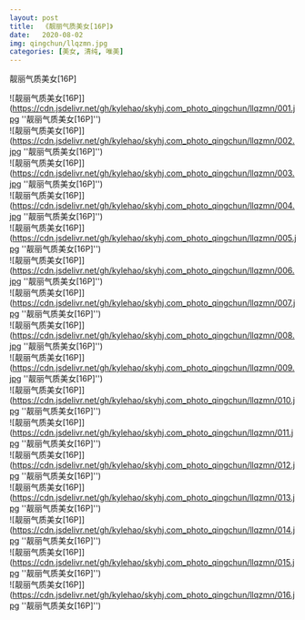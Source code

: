 ```yaml
---
layout: post
title:  《靓丽气质美女[16P]》
date:   2020-08-02
img: qingchun/llqzmn.jpg
categories: [美女, 清纯, 唯美]
---
```


靓丽气质美女[16P]

![靓丽气质美女[16P]](https://cdn.jsdelivr.net/gh/kylehao/skyhj.com_photo_qingchun/llqzmn/001.jpg ''靓丽气质美女[16P]'') <br>
![靓丽气质美女[16P]](https://cdn.jsdelivr.net/gh/kylehao/skyhj.com_photo_qingchun/llqzmn/002.jpg ''靓丽气质美女[16P]'') <br>
![靓丽气质美女[16P]](https://cdn.jsdelivr.net/gh/kylehao/skyhj.com_photo_qingchun/llqzmn/003.jpg ''靓丽气质美女[16P]'') <br>
![靓丽气质美女[16P]](https://cdn.jsdelivr.net/gh/kylehao/skyhj.com_photo_qingchun/llqzmn/004.jpg ''靓丽气质美女[16P]'') <br>
![靓丽气质美女[16P]](https://cdn.jsdelivr.net/gh/kylehao/skyhj.com_photo_qingchun/llqzmn/005.jpg ''靓丽气质美女[16P]'') <br>
![靓丽气质美女[16P]](https://cdn.jsdelivr.net/gh/kylehao/skyhj.com_photo_qingchun/llqzmn/006.jpg ''靓丽气质美女[16P]'') <br>
![靓丽气质美女[16P]](https://cdn.jsdelivr.net/gh/kylehao/skyhj.com_photo_qingchun/llqzmn/007.jpg ''靓丽气质美女[16P]'') <br>
![靓丽气质美女[16P]](https://cdn.jsdelivr.net/gh/kylehao/skyhj.com_photo_qingchun/llqzmn/008.jpg ''靓丽气质美女[16P]'') <br>
![靓丽气质美女[16P]](https://cdn.jsdelivr.net/gh/kylehao/skyhj.com_photo_qingchun/llqzmn/009.jpg ''靓丽气质美女[16P]'') <br>
![靓丽气质美女[16P]](https://cdn.jsdelivr.net/gh/kylehao/skyhj.com_photo_qingchun/llqzmn/010.jpg ''靓丽气质美女[16P]'') <br>
![靓丽气质美女[16P]](https://cdn.jsdelivr.net/gh/kylehao/skyhj.com_photo_qingchun/llqzmn/011.jpg ''靓丽气质美女[16P]'') <br>
![靓丽气质美女[16P]](https://cdn.jsdelivr.net/gh/kylehao/skyhj.com_photo_qingchun/llqzmn/012.jpg ''靓丽气质美女[16P]'') <br>
![靓丽气质美女[16P]](https://cdn.jsdelivr.net/gh/kylehao/skyhj.com_photo_qingchun/llqzmn/013.jpg ''靓丽气质美女[16P]'') <br>
![靓丽气质美女[16P]](https://cdn.jsdelivr.net/gh/kylehao/skyhj.com_photo_qingchun/llqzmn/014.jpg ''靓丽气质美女[16P]'') <br>
![靓丽气质美女[16P]](https://cdn.jsdelivr.net/gh/kylehao/skyhj.com_photo_qingchun/llqzmn/015.jpg ''靓丽气质美女[16P]'') <br>
![靓丽气质美女[16P]](https://cdn.jsdelivr.net/gh/kylehao/skyhj.com_photo_qingchun/llqzmn/016.jpg ''靓丽气质美女[16P]'') <br>
